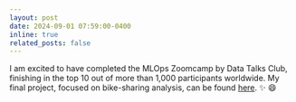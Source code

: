```yaml
---
layout: post
date: 2024-09-01 07:59:00-0400
inline: true
related_posts: false
---
```


I am excited to have completed the MLOps Zoomcamp by Data Talks Club, finishing in the top 10 out of more than 1,000 participants worldwide. My final project, focused on bike-sharing analysis, can be found [here](https://github.com/kachiann/project-mlops). :sparkles: :smile:
